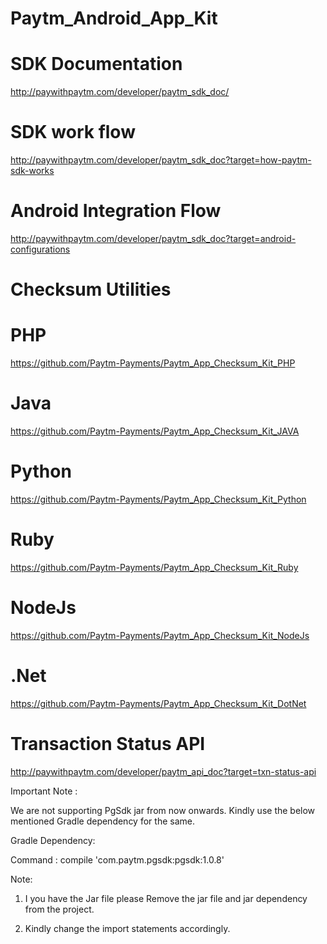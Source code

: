 # Paytm_Android_App_Kit

# SDK Documentation
http://paywithpaytm.com/developer/paytm_sdk_doc/

# SDK work flow
http://paywithpaytm.com/developer/paytm_sdk_doc?target=how-paytm-sdk-works

# Android Integration Flow
http://paywithpaytm.com/developer/paytm_sdk_doc?target=android-configurations

# Checksum Utilities

# PHP
https://github.com/Paytm-Payments/Paytm_App_Checksum_Kit_PHP

# Java
https://github.com/Paytm-Payments/Paytm_App_Checksum_Kit_JAVA

# Python
https://github.com/Paytm-Payments/Paytm_App_Checksum_Kit_Python

# Ruby
https://github.com/Paytm-Payments/Paytm_App_Checksum_Kit_Ruby

# NodeJs
https://github.com/Paytm-Payments/Paytm_App_Checksum_Kit_NodeJs

# .Net
https://github.com/Paytm-Payments/Paytm_App_Checksum_Kit_DotNet

# Transaction Status API
http://paywithpaytm.com/developer/paytm_api_doc?target=txn-status-api

Important Note :

We are not supporting PgSdk jar from now onwards. Kindly use the below mentioned Gradle dependency for the same.

Gradle Dependency:

Command : compile 'com.paytm.pgsdk:pgsdk:1.0.8'

Note:

1. I you have the Jar file please Remove the jar file and jar dependency from the project.

2. Kindly change the import statements accordingly.
